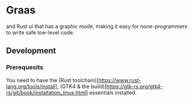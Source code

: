 # Graas
and Rust ui that has a graphic mode, making it easy for none-programmers to write safe low-level code.

## Development
### Prerequesits

You need to have the (Rust toolchain)[https://www.rust-lang.org/tools/install], (GTK4 & the build)[https://gtk-rs.org/gtk4-rs/git/book/installation_linux.html] essentials installed.

